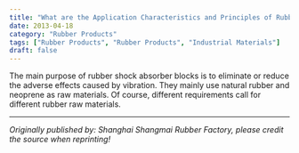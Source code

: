 ```yaml
---
title: "What are the Application Characteristics and Principles of Rubber Shock Absorber Blocks and Seal Rings"
date: 2013-04-18
category: "Rubber Products"
tags: ["Rubber Products", "Rubber Products", "Industrial Materials"]
draft: false
---
```


The main purpose of rubber shock absorber blocks is to eliminate or reduce the adverse effects caused by vibration. They mainly use natural rubber and neoprene as raw materials. Of course, different requirements call for different rubber raw materials.

---

*Originally published by: Shanghai Shangmai Rubber Factory, please credit the source when reprinting!*